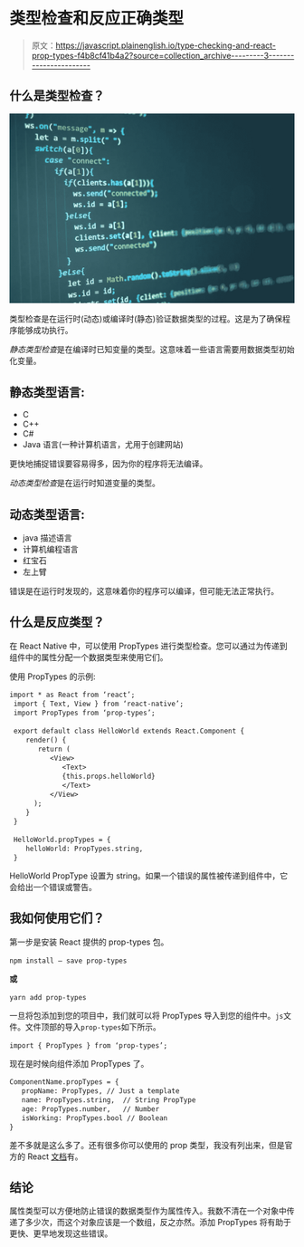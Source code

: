 # 类型检查和反应正确类型

> 原文：<https://javascript.plainenglish.io/type-checking-and-react-prop-types-f4b8cf41b4a2?source=collection_archive---------3----------------------->

## 什么是类型检查？

![](img/27fe54ba5be561846fb1f0385d67b2b9.png)

类型检查是在运行时(动态)或编译时(静态)验证数据类型的过程。这是为了确保程序能够成功执行。

*静态类型检查*是在编译时已知变量的类型。这意味着一些语言需要用数据类型初始化变量。

## 静态类型语言:

*   C
*   C++
*   C#
*   Java 语言(一种计算机语言，尤用于创建网站)

更快地捕捉错误要容易得多，因为你的程序将无法编译。

*动态类型检查*是在运行时知道变量的类型。

## 动态类型语言:

*   java 描述语言
*   计算机编程语言
*   红宝石
*   左上臂

错误是在运行时发现的，这意味着你的程序可以编译，但可能无法正常执行。

## 什么是反应类型？

在 React Native 中，可以使用 PropTypes 进行类型检查。您可以通过为传递到组件中的属性分配一个数据类型来使用它们。

使用 PropTypes 的示例:

```
import * as React from ‘react’;
 import { Text, View } from ‘react-native’;
 import PropTypes from ‘prop-types’;

 export default class HelloWorld extends React.Component {
    render() {
       return (
          <View>
             <Text>
             {this.props.helloWorld}
             </Text>
          </View>
      );
    }
 }

 HelloWorld.propTypes = {
    helloWorld: PropTypes.string,
 }
```

HelloWorld PropType 设置为 string。如果一个错误的属性被传递到组件中，它会给出一个错误或警告。

## 我如何使用它们？

第一步是安装 React 提供的 prop-types 包。

`npm install — save prop-types`

**或**

`yarn add prop-types`

一旦将包添加到您的项目中，我们就可以将 PropTypes 导入到您的组件中。`js`文件。文件顶部的导入`prop-types`如下所示。

`import { PropTypes } from ‘prop-types’;`

现在是时候向组件添加 PropTypes 了。

```
ComponentName.propTypes = { 
   propName: PropTypes, // Just a template
   name: PropTypes.string,  // String PropType
   age: PropTypes.number,   // Number
   isWorking: PropTypes.bool // Boolean
}
```

差不多就是这么多了。还有很多你可以使用的 prop 类型，我没有列出来，但是官方的 React [文档](https://reactjs.org/docs/typechecking-with-proptypes.html)有。

## 结论

属性类型可以方便地防止错误的数据类型作为属性传入。我数不清在一个对象中传递了多少次，而这个对象应该是一个数组，反之亦然。添加 PropTypes 将有助于更快、更早地发现这些错误。